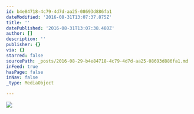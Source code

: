 ```yaml
---
id: b4e84718-4c79-4d7d-aa25-08693d886fa1
dateModified: '2016-08-31T13:07:37.875Z'
title: ''
datePublished: '2016-08-31T13:07:38.480Z'
author: []
description: ''
publisher: {}
via: {}
starred: false
sourcePath: _posts/2016-08-29-b4e84718-4c79-4d7d-aa25-08693d886fa1.md
inFeed: true
hasPage: false
inNav: false
_type: MediaObject

---
```

![](https://the-grid-user-content.s3-us-west-2.amazonaws.com/1f504060-23b5-4b9a-81d0-11d0c59955b7.jpg)